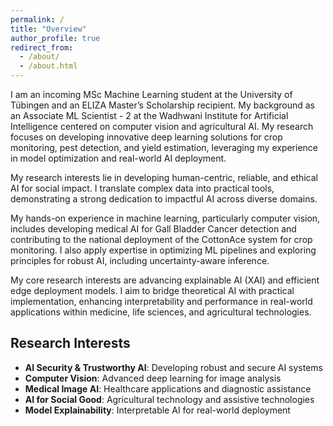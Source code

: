 ```yaml
---
permalink: /
title: "Overview"
author_profile: true
redirect_from: 
  - /about/
  - /about.html
---
```


<!-- # Ashish Papanai

**Incoming MSc Machine Learning Student**  
*University of Tübingen*  
*ELIZA Master's Scholarship Recipient* -->

<!-- ## Overview -->

I am an incoming MSc Machine Learning student at the University of Tübingen and an ELIZA Master’s Scholarship recipient. My background as an Associate ML Scientist - 2 at the Wadhwani Institute for Artificial Intelligence centered on computer vision and agricultural AI. My research focuses on developing innovative deep learning solutions for crop monitoring, pest detection, and yield estimation, leveraging my experience in model optimization and real-world AI deployment.

My research interests lie in developing human-centric, reliable, and ethical AI for social impact. I translate complex data into practical tools, demonstrating a strong dedication to impactful AI across diverse domains.

My hands-on experience in machine learning, particularly computer vision, includes developing medical AI for Gall Bladder Cancer detection and contributing to the national deployment of the CottonAce system for crop monitoring. I also apply expertise in optimizing ML pipelines and exploring principles for robust AI, including uncertainty-aware inference.

My core research interests are advancing explainable AI (XAI) and efficient edge deployment models. I aim to bridge theoretical AI with practical implementation, enhancing interpretability and performance in real-world applications within medicine, life sciences, and agricultural technologies.

## Research Interests

- **AI Security & Trustworthy AI**: Developing robust and secure AI systems
- **Computer Vision**: Advanced deep learning for image analysis
- **Medical Image AI**: Healthcare applications and diagnostic assistance
- **AI for Social Good**: Agricultural technology and assistive technologies
- **Model Explainability**: Interpretable AI for real-world deployment
